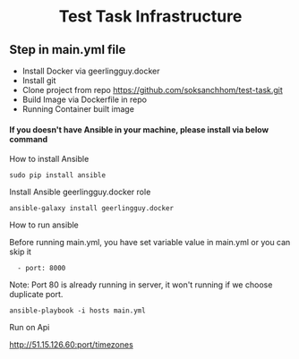 <h1 align="center">
  Test Task Infrastructure
</h1>

## Step in main.yml file

- Install Docker via geerlingguy.docker
- Install git
- Clone  project from repo https://github.com/soksanchhom/test-task.git
- Build Image via Dockerfile in repo
- Running Container built image

<h4>If you doesn't have Ansible in your machine, please install via below command</h4>
<p>How to install Ansible</p>

```
sudo pip install ansible
```

<p>Install Ansible geerlingguy.docker role</p>

```
ansible-galaxy install geerlingguy.docker
```

<p>How to run ansible</p>

Before running main.yml, you have set variable value in main.yml or you can skip it
```
  - port: 8000
```
Note: Port 80 is already running in server, it won't running if we choose duplicate port.

```
ansible-playbook -i hosts main.yml

```
<p>Run on Api</p>

http://51.15.126.60:port/timezones
